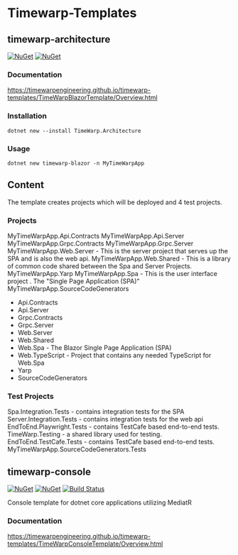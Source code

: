 # Timewarp-Templates

## timewarp-architecture

[![NuGet](https://img.shields.io/nuget/v/TimeWarp.Architecture.svg)](https://www.nuget.org/packages/TimeWarp.Architecture/)
[![NuGet](https://img.shields.io/nuget/dt/TimeWarp.Architecture.svg)](https://www.nuget.org/packages/TimeWarp.Architecture/)

### Documentation

https://timewarpengineering.github.io/timewarp-templates/TimeWarpBlazorTemplate/Overview.html

### Installation

```console
dotnet new --install TimeWarp.Architecture
```

### Usage

```console
dotnet new timewarp-blazor -n MyTimeWarpApp
```

## Content

The template creates  projects which will be deployed and 4 test projects.

### Projects
MyTimeWarpApp.Api.Contracts
MyTimeWarpApp.Api.Server
MyTimeWarpApp.Grpc.Contracts
MyTimeWarpApp.Grpc.Server
MyTimeWarpApp.Web.Server - This is the server project that serves up the SPA and is also the web api.
MyTimeWarpApp.Web.Shared - This is a library of common code shared between the Spa and Server Projects.
MyTimeWarpApp.Yarp
MyTimeWarpApp.Spa - This is the user interface project . The "Single Page Application (SPA)"
MyTimeWarpApp.SourceCodeGenerators

* Api.Contracts
* Api.Server
* Grpc.Contracts
* Grpc.Server
* Web.Server
* Web.Shared
* Web.Spa - The Blazor Single Page Application (SPA)
* Web.TypeScript - Project that contains any needed TypeScript for Web.Spa
* Yarp
* SourceCodeGenerators

### Test Projects

Spa.Integration.Tests - contains integration tests for the SPA
Server.Integration.Tests - contains integration tests for the web api
EndToEnd.Playwright.Tests - contains TestCafe based end-to-end tests.
TimeWarp.Testing - a shared library used for testing.
EndToEnd.TestCafe.Tests - contains TestCafe based end-to-end tests.
MyTimeWarpApp.SourceCodeGenerators.Tests

## timewarp-console

[![NuGet](https://img.shields.io/nuget/v/TimeWarp.Console.Template.svg)](https://www.nuget.org/packages/TimeWarp.Console.Template)
[![NuGet](https://img.shields.io/nuget/dt/TimeWarp.Console.Template.svg)](https://www.nuget.org/packages/TimeWarp.Console.Template)
[![Build Status](https://timewarpenterprises.visualstudio.com/timewarp-console/_apis/build/status/TimeWarpEngineering.timewarp-console?branchName=master)](https://timewarpenterprises.visualstudio.com/timewarp-console/_build/latest?definitionId=19&branchName=master)

Console template for dotnet core applications utilizing MediatR 

### Documentation

https://timewarpengineering.github.io/timewarp-templates/TimeWarpConsoleTemplate/Overview.html
